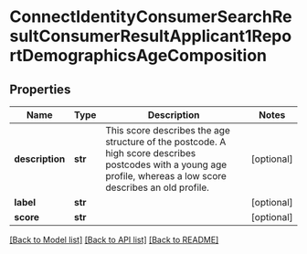 # ConnectIdentityConsumerSearchResultConsumerResultApplicant1ReportDemographicsAgeComposition

## Properties
Name | Type | Description | Notes
------------ | ------------- | ------------- | -------------
**description** | **str** | This score describes the age structure of the postcode. A high score describes postcodes with a young age profile, whereas a low score describes an old profile. | [optional] 
**label** | **str** |  | [optional] 
**score** | **str** |  | [optional] 

[[Back to Model list]](../README.md#documentation-for-models) [[Back to API list]](../README.md#documentation-for-api-endpoints) [[Back to README]](../README.md)


